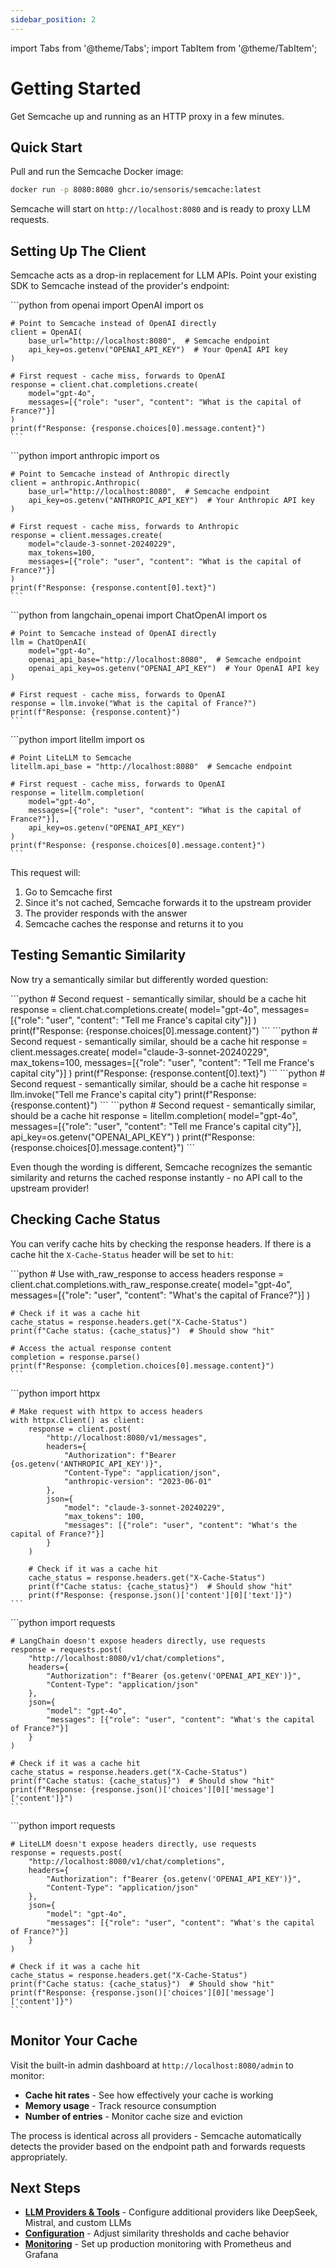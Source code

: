 ```yaml
---
sidebar_position: 2
---
```


import Tabs from '@theme/Tabs';
import TabItem from '@theme/TabItem';

# Getting Started

Get Semcache up and running as an HTTP proxy in a few minutes.

## Quick Start

Pull and run the Semcache Docker image:

```bash
docker run -p 8080:8080 ghcr.io/sensoris/semcache:latest
```

Semcache will start on `http://localhost:8080` and is ready to proxy LLM requests.

## Setting Up The Client

Semcache acts as a drop-in replacement for LLM APIs. Point your existing SDK to Semcache instead of the provider's endpoint:

<Tabs groupId="llm-provider">
  <TabItem value="openai" label="OpenAI SDK" default>
    ```python
    from openai import OpenAI
    import os

    # Point to Semcache instead of OpenAI directly
    client = OpenAI(
        base_url="http://localhost:8080",  # Semcache endpoint
        api_key=os.getenv("OPENAI_API_KEY")  # Your OpenAI API key
    )

    # First request - cache miss, forwards to OpenAI
    response = client.chat.completions.create(
        model="gpt-4o",
        messages=[{"role": "user", "content": "What is the capital of France?"}]
    )
    print(f"Response: {response.choices[0].message.content}")
    ```
  </TabItem>
  <TabItem value="anthropic" label="Anthropic SDK">
    ```python
    import anthropic
    import os

    # Point to Semcache instead of Anthropic directly
    client = anthropic.Anthropic(
        base_url="http://localhost:8080",  # Semcache endpoint
        api_key=os.getenv("ANTHROPIC_API_KEY")  # Your Anthropic API key
    )

    # First request - cache miss, forwards to Anthropic
    response = client.messages.create(
        model="claude-3-sonnet-20240229",
        max_tokens=100,
        messages=[{"role": "user", "content": "What is the capital of France?"}]
    )
    print(f"Response: {response.content[0].text}")
    ```
  </TabItem>
  <TabItem value="langchain" label="LangChain">
    ```python
    from langchain_openai import ChatOpenAI
    import os

    # Point to Semcache instead of OpenAI directly
    llm = ChatOpenAI(
        model="gpt-4o",
        openai_api_base="http://localhost:8080",  # Semcache endpoint
        openai_api_key=os.getenv("OPENAI_API_KEY")  # Your OpenAI API key
    )

    # First request - cache miss, forwards to OpenAI
    response = llm.invoke("What is the capital of France?")
    print(f"Response: {response.content}")
    ```
  </TabItem>
  <TabItem value="litellm" label="LiteLLM">
    ```python
    import litellm
    import os

    # Point LiteLLM to Semcache
    litellm.api_base = "http://localhost:8080"  # Semcache endpoint

    # First request - cache miss, forwards to OpenAI
    response = litellm.completion(
        model="gpt-4o",
        messages=[{"role": "user", "content": "What is the capital of France?"}],
        api_key=os.getenv("OPENAI_API_KEY")
    )
    print(f"Response: {response.choices[0].message.content}")
    ```
  </TabItem>
</Tabs>

This request will:
1. Go to Semcache first
2. Since it's not cached, Semcache forwards it to the upstream provider
3. The provider responds with the answer
4. Semcache caches the response and returns it to you

## Testing Semantic Similarity

Now try a semantically similar but differently worded question:

<Tabs groupId="llm-provider">
  <TabItem value="openai" label="OpenAI SDK" default>
    ```python
    # Second request - semantically similar, should be a cache hit
    response = client.chat.completions.create(
        model="gpt-4o", 
        messages=[{"role": "user", "content": "Tell me France's capital city"}]
    )
    print(f"Response: {response.choices[0].message.content}")
    ```
  </TabItem>
  <TabItem value="anthropic" label="Anthropic SDK">
    ```python
    # Second request - semantically similar, should be a cache hit
    response = client.messages.create(
        model="claude-3-sonnet-20240229",
        max_tokens=100,
        messages=[{"role": "user", "content": "Tell me France's capital city"}]
    )
    print(f"Response: {response.content[0].text}")
    ```
  </TabItem>
  <TabItem value="langchain" label="LangChain">
    ```python
    # Second request - semantically similar, should be a cache hit
    response = llm.invoke("Tell me France's capital city")
    print(f"Response: {response.content}")
    ```
  </TabItem>
  <TabItem value="litellm" label="LiteLLM">
    ```python
    # Second request - semantically similar, should be a cache hit
    response = litellm.completion(
        model="gpt-4o",
        messages=[{"role": "user", "content": "Tell me France's capital city"}],
        api_key=os.getenv("OPENAI_API_KEY")
    )
    print(f"Response: {response.choices[0].message.content}")
    ```
  </TabItem>
</Tabs>

Even though the wording is different, Semcache recognizes the semantic similarity and returns the cached response instantly - no API call to the upstream provider!

## Checking Cache Status

You can verify cache hits by checking the response headers. If there is a cache hit the `X-Cache-Status` header will be set to `hit`:

<Tabs groupId="llm-provider">
  <TabItem value="openai" label="OpenAI SDK" default>
    ```python
    # Use with_raw_response to access headers
    response = client.chat.completions.with_raw_response.create(
        model="gpt-4o",
        messages=[{"role": "user", "content": "What's the capital of France?"}]
    )

    # Check if it was a cache hit
    cache_status = response.headers.get("X-Cache-Status")
    print(f"Cache status: {cache_status}")  # Should show "hit"

    # Access the actual response content
    completion = response.parse()
    print(f"Response: {completion.choices[0].message.content}")
    ```
  </TabItem>
  <TabItem value="anthropic" label="Anthropic SDK">
    ```python
    import httpx

    # Make request with httpx to access headers
    with httpx.Client() as client:
        response = client.post(
            "http://localhost:8080/v1/messages",
            headers={
                "Authorization": f"Bearer {os.getenv('ANTHROPIC_API_KEY')}",
                "Content-Type": "application/json",
                "anthropic-version": "2023-06-01"
            },
            json={
                "model": "claude-3-sonnet-20240229",
                "max_tokens": 100,
                "messages": [{"role": "user", "content": "What's the capital of France?"}]
            }
        )
        
        # Check if it was a cache hit
        cache_status = response.headers.get("X-Cache-Status")
        print(f"Cache status: {cache_status}")  # Should show "hit"
        print(f"Response: {response.json()['content'][0]['text']}")
    ```
  </TabItem>
  <TabItem value="langchain" label="LangChain">
    ```python
    import requests

    # LangChain doesn't expose headers directly, use requests
    response = requests.post(
        "http://localhost:8080/v1/chat/completions",
        headers={
            "Authorization": f"Bearer {os.getenv('OPENAI_API_KEY')}",
            "Content-Type": "application/json"
        },
        json={
            "model": "gpt-4o",
            "messages": [{"role": "user", "content": "What's the capital of France?"}]
        }
    )
    
    # Check if it was a cache hit
    cache_status = response.headers.get("X-Cache-Status")
    print(f"Cache status: {cache_status}")  # Should show "hit"
    print(f"Response: {response.json()['choices'][0]['message']['content']}")
    ```
  </TabItem>
  <TabItem value="litellm" label="LiteLLM">
    ```python
    import requests

    # LiteLLM doesn't expose headers directly, use requests
    response = requests.post(
        "http://localhost:8080/v1/chat/completions",
        headers={
            "Authorization": f"Bearer {os.getenv('OPENAI_API_KEY')}",
            "Content-Type": "application/json"
        },
        json={
            "model": "gpt-4o",
            "messages": [{"role": "user", "content": "What's the capital of France?"}]
        }
    )
    
    # Check if it was a cache hit
    cache_status = response.headers.get("X-Cache-Status")
    print(f"Cache status: {cache_status}")  # Should show "hit"
    print(f"Response: {response.json()['choices'][0]['message']['content']}")
    ```
  </TabItem>
</Tabs>

## Monitor Your Cache

Visit the built-in admin dashboard at `http://localhost:8080/admin` to monitor:

- **Cache hit rates** - See how effectively your cache is working
- **Memory usage** - Track resource consumption
- **Number of entries** - Monitor cache size and eviction

The process is identical across all providers - Semcache automatically detects the provider based on the endpoint path and forwards requests appropriately.

## Next Steps

- **[LLM Providers & Tools](./llm-providers-tools.md)** - Configure additional providers like DeepSeek, Mistral, and custom LLMs
- **[Configuration](./configuration/cache-settings.md)** - Adjust similarity thresholds and cache behavior  
- **[Monitoring](./monitoring/metrics.md)** - Set up production monitoring with Prometheus and Grafana